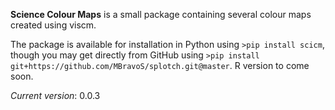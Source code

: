**Science Colour Maps** is a small package containing several colour maps created using viscm.

The package is available for installation in Python using `>pip install scicm`, though you may get directly from GitHub using `>pip install git+https://github.com/MBravoS/splotch.git@master`. R version to come soon.

*Current version*: 0.0.3
